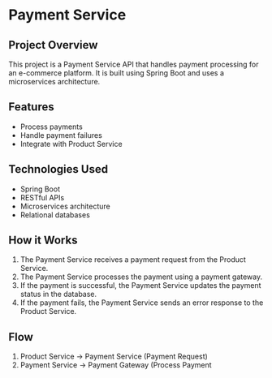 # Payment Service

## Project Overview

This project is a Payment Service API that handles payment processing for an e-commerce platform. It is built using Spring Boot and uses a microservices architecture.

## Features

* Process payments
* Handle payment failures
* Integrate with Product Service

## Technologies Used

* Spring Boot
* RESTful APIs
* Microservices architecture
* Relational databases

## How it Works

1. The Payment Service receives a payment request from the Product Service.
2. The Payment Service processes the payment using a payment gateway.
3. If the payment is successful, the Payment Service updates the payment status in the database.
4. If the payment fails, the Payment Service sends an error response to the Product Service.

## Flow

1. Product Service -> Payment Service (Payment Request)
2. Payment Service -> Payment Gateway (Process Payment
